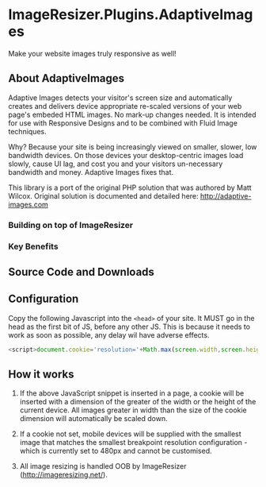 # ImageResizer.Plugins.AdaptiveImages

Make your website images truly responsive as well!

## About AdaptiveImages
Adaptive Images detects your visitor's screen size and automatically creates and delivers device 
appropriate re-scaled versions of your web page's embeded HTML images. No mark-up changes needed.
It is intended for use with Responsive Designs and to be combined with Fluid Image techniques.

Why? Because your site is being increasingly viewed on smaller, slower, low bandwidth devices. 
On those devices your desktop-centric images load slowly, cause UI lag, and cost you and your 
visitors un-necessary bandwidth and money. Adaptive Images fixes that.

This library is a port of the original PHP solution that was authored by Matt Wilcox. Original
solution is documented and detailed here: http://adaptive-images.com

### Building on top of ImageResizer

### Key Benefits

## Source Code and Downloads

## Configuration
Copy the following Javascript into the ```<head>``` of your site. It MUST go in the head as the first 
bit of JS, before any other JS. This is because it needs to work as soon as possible, any delay 
wil have adverse effects.

 ```javascript
<script>document.cookie='resolution='+Math.max(screen.width,screen.height)+'; path=/';</script>
```

## How it works
1. If the above JavaScript snippet is inserted in a page, a cookie will be inserted with a 
dimension of the greater of the width or the height of the current device. All images greater
in width than the size of the cookie dimension will automatically be scaled down.

2. If a cookie not set, mobile devices will be supplied with the smallest image that matches
the smallest breakpoint resolution configuration - which is currently set to 480px and cannot
be customised.

3. All image resizing is handled OOB by ImageResizer (http://imageresizing.net/).
